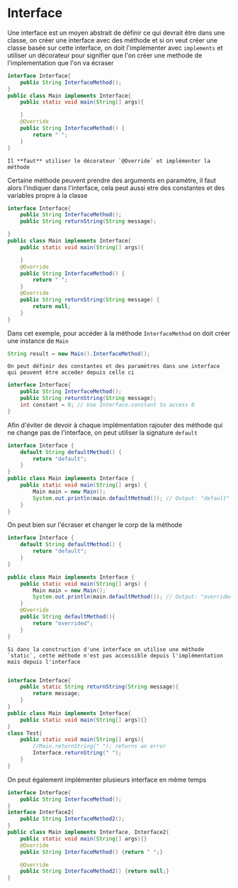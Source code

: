 # Interface

Une interface est un moyen abstrait de définir ce qui devrait être dans une classe,  on créer une interface avec des méthode et si on veut créer une classe basée sur cette interface, on doit l'implémenter avec `implements` et utiliser un décorateur pour signifier que l'on créer une methode de l'implementation que l'on va écraser
```java
interface Interface{
    public String InterfaceMethod();
}
public class Main implements Interface{
    public static void main(String[] args){

    }
    @Override
    public String InterfaceMethod() {
        return " ";
    }
}
```
```admonish warning title="Attention"
Il **faut** utiliser le décorateur `@Override` et implémenter la méthode
```

Certaine méthode peuvent prendre des arguments en paramètre, il faut alors l'indiquer dans l'interface, cela peut aussi etre des constantes et des variables propre à la classe

```java
interface Interface{
    public String InterfaceMethod();
    public String returnString(String message);

}
public class Main implements Interface{
    public static void main(String[] args){

    }
    @Override
    public String InterfaceMethod() {
        return " ";
    }
    @Override
    public String returnString(String message) {
        return null;
    }
}
```
Dans cet exemple, pour accéder à la méthode `InterfaceMethod` on doit créer une instance de `Main`
```java
String result = new Main().InterfaceMethod();
```

```admonish question title="Le saviez-vous?"
On peut définir des constantes et des paramètres dans une interface qui peuvent être acceder depuis celle ci
```

```java
interface Interface{
    public String InterfaceMethod();
    public String returnString(String message);
    int constant = 0; // Use Interface.constant to access 0
}
```


Afin d'éviter de devoir à chaque implémentation rajouter des méthode qui ne change pas de l'interface, on peut utiliser la signature `default`
```java
interface Interface {
    default String defaultMethod() {
        return "default";
    }   
}
public class Main implements Interface {
    public static void main(String[] args) {
        Main main = new Main();
        System.out.println(main.defaultMethod()); // Output: "default"
    }
}
```
On peut bien sur l'écraser et changer le corp de la méthode
```java
interface Interface {
    default String defaultMethod() {
        return "default";
    }
}

public class Main implements Interface {
    public static void main(String[] args) {
        Main main = new Main();
        System.out.println(main.defaultMethod()); // Output: "overrided"
    }
    @Override
    public String defaultMethod(){
        return "overrided";
    }
}
```

```admonish question title="Le saviez-vous?"
Si dans la construction d'une interface on utilise une méthode `static`, cette méthode n'est pas accessible depuis l'implémentation mais depuis l'interface
```

```java

interface Interface{
    public static String returnString(String message){
        return message;
    }
}
public class Main implements Interface{
    public static void main(String[] args){}
}
class Test{
    public static void main(String[] args){
        //Main.returnString(" "); returns an error
        Interface.returnString(" ");
    }
}
```

On peut également implémenter plusieurs interface en même temps

```java
interface Interface{
    public String InterfaceMethod();
}
interface Interface2{
    public String InterfaceMethod2();
}
public class Main implements Interface, Interface2{
    public static void main(String[] args){}
    @Override
    public String InterfaceMethod() {return " ";}

    @Override
    public String InterfaceMethod2() {return null;}
}
```



